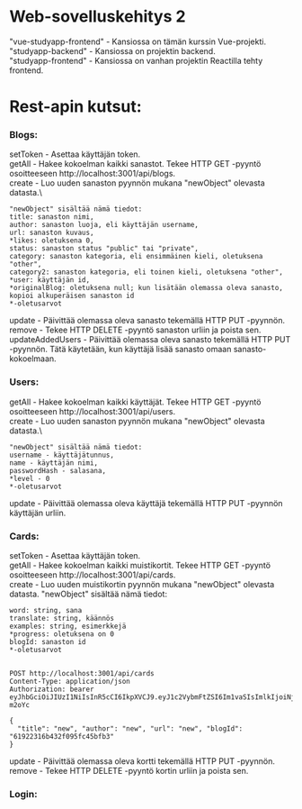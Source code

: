 # Web-sovelluskehitys 2
"vue-studyapp-frontend" - Kansiossa on tämän kurssin Vue-projekti.\
"studyapp-backend" - Kansiossa on projektin backend.\
"studyapp-frontend" - Kansiossa on vanhan projektin Reactilla tehty frontend.

# Rest-apin kutsut:
### Blogs:
setToken - Asettaa käyttäjän token.\
getAll - Hakee kokoelman kaikki sanastot. Tekee HTTP GET -pyyntö osoitteeseen http://localhost:3001/api/blogs. \
create - Luo uuden sanaston pyynnön mukana "newObject" olevasta datasta.\
```
"newObject" sisältää nämä tiedot:
title: sanaston nimi,
author: sanaston luoja, eli käyttäjän username,
url: sanaston kuvaus,
*likes: oletuksena 0,
status: sanaston status "public" tai "private",
category: sanaston kategoria, eli ensimmäinen kieli, oletuksena "other",
category2: sanaston kategoria, eli toinen kieli, oletuksena "other",
*user: käyttäjän id,
*originalBlog: oletuksena null; kun lisätään olemassa oleva sanasto, kopioi alkuperäisen sanaston id
*-oletusarvot
```
update - Päivittää olemassa oleva sanasto tekemällä HTTP PUT -pyynnön.\
remove - Tekee HTTP DELETE -pyyntö sanaston urliin ja poista sen.\
updateAddedUsers - Päivittää olemassa oleva sanasto tekemällä HTTP PUT -pyynnön. Tätä käytetään, kun käyttäjä lisää sanasto omaan sanasto-kokoelmaan.

### Users:
getAll - Hakee kokoelman kaikki käyttäjät. Tekee HTTP GET -pyyntö osoitteeseen http://localhost:3001/api/users. \
create - Luo uuden sanaston pyynnön mukana "newObject" olevasta datasta.\
```
"newObject" sisältää nämä tiedot:
username - käyttäjätunnus,
name - käyttäjän nimi,
passwordHash - salasana,
*level - 0
*-oletusarvot
```
update - Päivittää olemassa oleva käyttäjä tekemällä HTTP PUT -pyynnön käyttäjän urliin.
### Cards:
setToken - Asettaa käyttäjän token.\
getAll - Hakee kokoelman kaikki muistikortit. Tekee HTTP GET -pyyntö osoitteeseen http://localhost:3001/api/cards. \
create - Luo uuden muistikortin pyynnön mukana "newObject" olevasta datasta. "newObject" sisältää nämä tiedot:
```
word: string, sana
translate: string, käännös
examples: string, esimerkkejä
*progress: oletuksena on 0
blogId: sanaston id
*-oletusarvot


POST http://localhost:3001/api/cards
Content-Type: application/json
Authorization: bearer eyJhbGciOiJIUzI1NiIsInR5cCI6IkpXVCJ9.eyJ1c2VybmFtZSI6Im1vaSIsImlkIjoiNjE5MTg1MDdlMzI0Njk5ZWEwNTRkZjljIiwiaWF0IjoxNjM4MzA4MzkzfQ.pIs9O9ucZZkdOxqo6f3It8DgYVQ72s4sV0imp-m2oYc

{
  "title": "new", "author": "new", "url": "new", "blogId": "61922316b432f095fc45bfb3"
}
```
update - Päivittää olemassa oleva kortti tekemällä HTTP PUT -pyynnön.\
remove - Tekee HTTP DELETE -pyyntö kortin urliin ja poista sen.
### Login:
